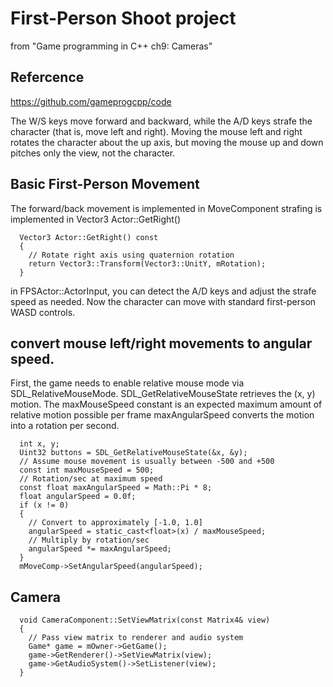 # First-Person Shoot project 
from "Game programming in C++ ch9: Cameras"

## Refercence
https://github.com/gameprogcpp/code

The W/S keys move forward and backward, while the A/D keys strafe the character (that is, move left and right). Moving the mouse left and right rotates the character about the up axis, but moving the mouse up and down pitches only the view, not the character.


##  Basic First-Person Movement
The forward/back movement is implemented in MoveComponent
strafing is implemented in Vector3 Actor::GetRight()
```
  Vector3 Actor::GetRight() const
  {
    // Rotate right axis using quaternion rotation
    return Vector3::Transform(Vector3::UnitY, mRotation);
  }
```

in FPSActor::ActorInput, you can detect the A/D keys and adjust the strafe speed as needed. Now the
character can move with standard first-person WASD controls.

## convert mouse left/right movements to angular speed.
First, the game needs to enable relative mouse mode via SDL_RelativeMouseMode.
SDL_GetRelativeMouseState retrieves the (x, y) motion. 
The maxMouseSpeed constant is an expected maximum amount of relative motion possible per frame
maxAngularSpeed converts the motion into a rotation per second.
```
  int x, y;
  Uint32 buttons = SDL_GetRelativeMouseState(&x, &y);
  // Assume mouse movement is usually between -500 and +500
  const int maxMouseSpeed = 500;
  // Rotation/sec at maximum speed
  const float maxAngularSpeed = Math::Pi * 8;
  float angularSpeed = 0.0f;
  if (x != 0)
  {
    // Convert to approximately [-1.0, 1.0]
    angularSpeed = static_cast<float>(x) / maxMouseSpeed;
    // Multiply by rotation/sec
    angularSpeed *= maxAngularSpeed;
  }
  mMoveComp->SetAngularSpeed(angularSpeed);  
```
## Camera
```
  void CameraComponent::SetViewMatrix(const Matrix4& view)
  {
    // Pass view matrix to renderer and audio system
    Game* game = mOwner->GetGame();
    game->GetRenderer()->SetViewMatrix(view);
    game->GetAudioSystem()->SetListener(view);
  }
```
